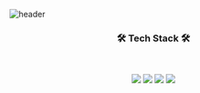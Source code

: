 ![header](https://capsule-render.vercel.app/api?type=slice&color=auto&text=Kang%Min%Ho&animation=fadeIn)

<h3 align="center"><b>🛠 Tech Stack 🛠</b></h3>
</br>
<p align="center">
<img src="https://img.shields.io/badge/Python-3766AB?style=flat-square&logo=Python&logoColor=white"/></a> <img src="https://img.shields.io/badge/C++-00599C?style=flat-square&logo=Python&logoColor=white"/></a>  <img src="https://img.shields.io/badge/Java-007396?style=flat-square&logo=Python&logoColor=white"/></a> <img src="https://img.shields.io/badge/JavaScript-F7DF1E?style=flat-square&logo=Python&logoColor=white"/></a></p>
